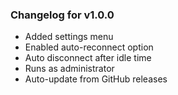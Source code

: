 ### Changelog for v1.0.0

- Added settings menu
- Enabled auto-reconnect option
- Auto disconnect after idle time
- Runs as administrator
- Auto-update from GitHub releases
